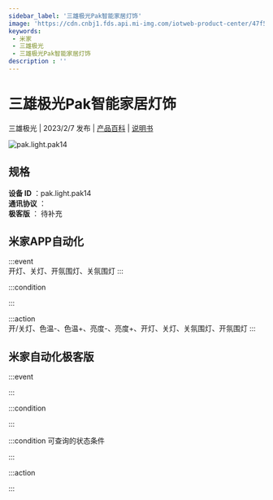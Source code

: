 ```yaml
---
sidebar_label: '三雄极光Pak智能家居灯饰'
image: 'https://cdn.cnbj1.fds.api.mi-img.com/iotweb-product-center/47f51e23c71adae3ad31ea717438317c_1669103306286.png?GalaxyAccessKeyId=AKVGLQWBOVIRQ3XLEW&Expires=9223372036854775807&Signature=xQZzzMsCcDaRm/bE1OVYWlGW65c='
keywords: 
 - 米家
 - 三雄极光
 - 三雄极光Pak智能家居灯饰
description : ''
---
```

# 三雄极光Pak智能家居灯饰

三雄极光 | 2023/2/7 发布 | [产品百科](https://home.mi.com/webapp/content/baike/product/index.html?model=pak.light.pak14/) | [说明书](https://home.mi.com/views/introduction.html?model=pak.light.pak14&region=cn)

![pak.light.pak14](https://cdn.cnbj1.fds.api.mi-img.com/iotweb-product-center/47f51e23c71adae3ad31ea717438317c_1669103306286.png?GalaxyAccessKeyId=AKVGLQWBOVIRQ3XLEW&Expires=9223372036854775807&Signature=xQZzzMsCcDaRm/bE1OVYWlGW65c=)

## 规格  
> 
**设备 ID** ：pak.light.pak14  
**通讯协议** ：  
**极客版**  ： 待补充 


## 米家APP自动化  

:::event  
开灯、关灯、开氛围灯、关氛围灯
:::

:::condition  

:::

:::action   
开/关灯、色温-、色温+、亮度-、亮度+、开灯、关灯、关氛围灯、开氛围灯
:::

## 米家自动化极客版  

:::event  

:::

:::condition  

:::

:::condition 可查询的状态条件  

:::

:::action  

:::

        

